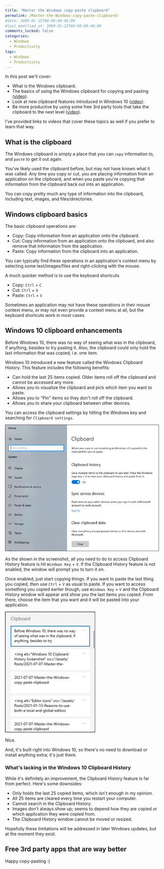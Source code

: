 ```yaml
---
title: "Master the Windows copy-paste clipboard"
permalink: /Master-the-Windows-copy-paste-clipboard/
#date: 2099-01-15T00:00:00-06:00
#last_modified_at: 2099-01-22T00:00:00-06:00
comments_locked: false
categories:
  - Windows
  - Productivity
tags:
  - Windows
  - Productivity
---
```


In this post we'll cover:

- What is the Windows clipboard.
- The basics of using the Windows clipboard for copying and pasting ([video](https://www.youtube.com/watch?v=sZsSSVS7gY0)).
- Look at new clipboard features introduced in Windows 10 ([video](https://www.youtube.com/watch?v=Ob2FHVPyXhc)).
- Be more productive by using some free 3rd party tools that take the clipboard to the next level ([video](https://www.youtube.com/watch?v=bBvKvJfWw2c)).

I've provided links to videos that cover these topics as well if you prefer to learn that way.

## What is the clipboard

The Windows clipboard is simply a place that you can `copy` information to, and `paste` to get it out again.

You've likely used the clipboard before, but may not have known what it was called.
Any time you copy or cut, you are placing information from an application on the clipboard, and when you paste you're copying that information from the clipboard back out into an application.

You can copy pretty much any type of information into the clipboard, including text, images, and files/directories.

## Windows clipboard basics

The basic clipboard operations are:

- Copy: Copy information from an application onto the clipboard.
- Cut: Copy information from an application onto the clipboard, and also remove that information from the application.
- Paste: Copy information from the clipboard into an application.

You can typically find these operations in an application's context menu by selecting some text/images/files and right-clicking with the mouse.

A much quicker method is to use the keyboard shortcuts.

- Copy: `Ctrl` + `C`
- Cut: `Ctrl` + `X`
- Paste: `Ctrl` + `V`

Sometimes an application may not have these operations in their mouse context menu, or may not even provide a context menu at all, but the keyboard shortcuts work in most cases.

## Windows 10 clipboard enhancements

Before Windows 10, there was no way of seeing what was in the clipboard, if anything, besides to try pasting it.
Also, the clipboard could only hold the last information that was copied; i.e. one item.

Windows 10 introduced a new feature called the Windows Clipboard History.
This feature includes the following benefits:

- Can hold the last 25 items copied. Older items roll off the clipboard and cannot be accessed any more.
- Allows you to visualize the clipboard and pick which item you want to paste.
- Allows you to "Pin" items so they don't roll off the clipboard.
- Allows you to share your clipboard between other devices.

You can access the clipboard settings by hitting the Windows key and searching for `Clipboard settings`.

![Windows 10 Clipboard Settings](/assets/Posts/2021-07-07-Master-the-Windows-copy-paste-clipboard/Windows10ClipboardSettingsScreenshot.png)

As the shown in the screenshot, all you need to do to access Clipboard History feature is hit `Windows Key` + `V`.
If the Clipboard History feature is not enabled, the window will prompt you to turn it on.

Once enabled, just start copying things.
If you want to paste the last thing you copied, then use `Ctrl` + `V` as usual to paste.
If you want to access something you copied earlier though, use `Windows Key` + `V` and the Clipboard History window will appear and show you the last items you copied.
From there, choose the item that you want and it will be pasted into your application.

![Windows 10 Clipboard History Screenshot](/assets/Posts/2021-07-07-Master-the-Windows-copy-paste-clipboard/Windows10ClipboardHistoryScreenshot.png)

Nice.

And, it's built right into Windows 10, so there's no need to download or install anything extra; it's just there.

### What's lacking in the Windows 10 Clipboard History

While it's definitely an improvement, the Clipboard History feature is far from perfect.
Here's some downsides:

- Only holds the last 25 copied items, which isn't enough in my opinion.
- All 25 items are cleared every time you restart your computer.
- Cannot search in the Clipboard History.
- Images don't always show up; seems to depend how they are copied or which application they were copied from.
- The Clipboard History window cannot be moved or resized.

Hopefully these limitations will be addressed in later Windows updates, but at the moment they exist.

## Free 3rd party apps that are way better



Happy copy-pasting :)
